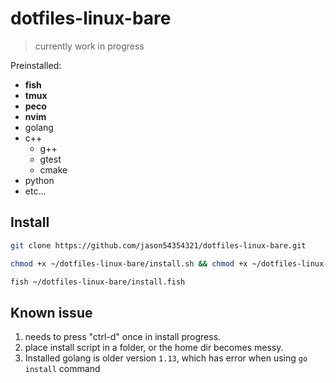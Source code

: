 # dotfiles-linux-bare
> currently work in progress

Preinstalled:
* **fish**
* **tmux**
* **peco**
* **nvim**
* golang
* c++
  * g++
  * gtest
  * cmake
* python
* etc...

## Install
```bash
git clone https://github.com/jason54354321/dotfiles-linux-bare.git

chmod +x ~/dotfiles-linux-bare/install.sh && chmod +x ~/dotfiles-linux-bare/install.fish && ~/dotfiles-linux-bare/install.sh

fish ~/dotfiles-linux-bare/install.fish

```

## Known issue
1. needs to press "ctrl-d" once in install progress.
2. place install script in a folder, or the home dir becomes messy.
3. Installed golang is older version `1.13`, which has error when using `go install` command
